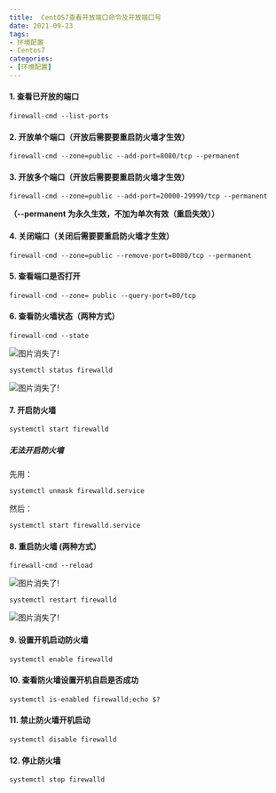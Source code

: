 ```yaml
---
title:  CentOS7查看开放端口命令及开放端口号
date: 2021-09-23
tags:
- 环境配置
- Centos7
categories:
- [环境配置]
---
```

#### 1. 查看已开放的端口
```shell
firewall-cmd --list-ports
```
#### 2. 开放单个端口（开放后需要要重启防火墙才生效）
```shell
firewall-cmd --zone=public --add-port=8080/tcp --permanent
```
#### 3. 开放多个端口（开放后需要要重启防火墙才生效）
```shell
firewall-cmd --zone=public --add-port=20000-29999/tcp --permanent
```
**（--permanent  为永久生效，不加为单次有效（重启失效））**
#### 4. 关闭端口（关闭后需要要重启防火墙才生效）
```shell
firewall-cmd --zone=public --remove-port=8080/tcp --permanent
```
#### 5. 查看端口是否打开
```shell
firewall-cmd --zone= public --query-port=80/tcp
```
#### 6. 查看防火墙状态（两种方式）
```shell
firewall-cmd --state
```
![图片消失了!](https://cdn.jsdelivr.net/gh/meimeng-Y/comments@main//imgs/202305161946013.png)
```shell
systemctl status firewalld
```
![图片消失了!](https://cdn.jsdelivr.net/gh/meimeng-Y/comments@main//imgs/202305161946459.png)
#### 7. 开启防火墙
```shell
systemctl start firewalld
```
##### 无法开启防火墙
先用：
```shell
systemctl unmask firewalld.service 
```
然后：
```shell
systemctl start firewalld.service
```
#### 8. 重启防火墙 (两种方式） 
```shell
firewall-cmd --reload
```
![图片消失了!](https://cdn.jsdelivr.net/gh/meimeng-Y/comments@main//imgs/202305161944369.png)
```shell
systemctl restart firewalld
```
![图片消失了!](https://cdn.jsdelivr.net/gh/meimeng-Y/comments@main//imgs/202305161944332.png)

#### 9. 设置开机启动防火墙
```shell
systemctl enable firewalld
```
#### 10. 查看防火墙设置开机自启是否成功
```shell
systemctl is-enabled firewalld;echo $?
```
#### 11. 禁止防火墙开机启动
```shell
systemctl disable firewalld
```
#### 12. 停止防火墙
```shell
systemctl stop firewalld
```
